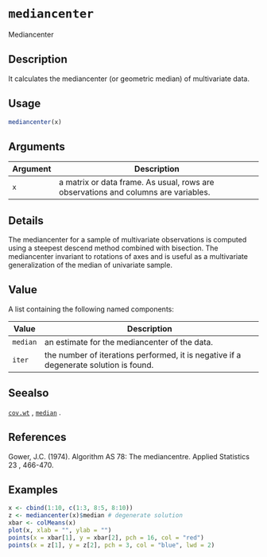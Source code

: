 # `mediancenter`

Mediancenter


## Description

It calculates the mediancenter (or geometric median) of multivariate data.


## Usage

```r
mediancenter(x)
```


## Arguments

Argument      |Description
------------- |----------------
`x`     |     a matrix or data frame. As usual, rows are observations and columns are variables.


## Details

The mediancenter for a sample of multivariate observations is computed using a
 steepest descend method combined with bisection. The mediancenter invariant to
 rotations of axes and is useful as a multivariate generalization of the median
 of univariate sample.


## Value

A list containing the following named components:
  
Value      |Description
------------- |----------------
`median`     |  an estimate for the mediancenter of the data.
`iter`     |   the number of iterations performed, it is negative if a degenerate solution is found.


## Seealso

[`cov.wt`](#cov.wt) , [`median`](#median) .


## References

Gower, J.C. (1974).
 Algorithm AS 78: The mediancentre.
  Applied Statistics  23 , 466-470.


## Examples

```r
x <- cbind(1:10, c(1:3, 8:5, 8:10))
z <- mediancenter(x)$median # degenerate solution
xbar <- colMeans(x)
plot(x, xlab = "", ylab = "")
points(x = xbar[1], y = xbar[2], pch = 16, col = "red")
points(x = z[1], y = z[2], pch = 3, col = "blue", lwd = 2)
```


